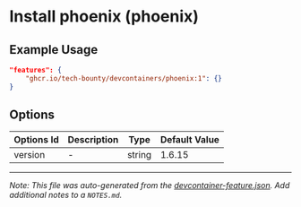 
# Install phoenix (phoenix)



## Example Usage

```json
"features": {
    "ghcr.io/tech-bounty/devcontainers/phoenix:1": {}
}
```

## Options

| Options Id | Description | Type | Default Value |
|-----|-----|-----|-----|
| version | - | string | 1.6.15 |



---

_Note: This file was auto-generated from the [devcontainer-feature.json](https://github.com/tech-bounty/devcontainers/blob/main/src/phoenix/devcontainer-feature.json).  Add additional notes to a `NOTES.md`._
